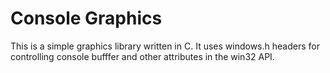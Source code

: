 # Console Graphics
This is a simple graphics library written in C.
It uses windows.h headers for controlling console bufffer and other attributes in the win32 API.
